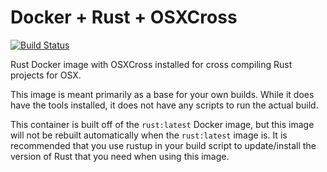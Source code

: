 # Docker + Rust + OSXCross

[![Build Status](https://cloud.drone.io/api/badges/katharostech/docker_rust-osxcross/status.svg)](https://cloud.drone.io/katharostech/docker_rust-osxcross)

Rust Docker image with OSXCross installed for cross compiling Rust projects for OSX.

This image is meant primarily as a base for your own builds. While it does have the tools installed, it does not have any scripts to run the actual build.

This container is built off of the `rust:latest` Docker image, but this image will not be rebuilt automatically when the `rust:latest` image is. It is recommended that you use rustup in your build script to update/install the version of Rust that you need when using this image.
